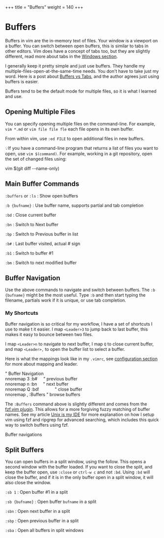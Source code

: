 +++
title = "Buffers"
weight = 140
+++

# Buffers

Buffers in vim are the in-memory text of files. Your window is a viewport on a buffer. You can switch between open buffers, this is similar to tabs in other editors. Vim does have a concept of tabs too, but they are slightly different, read more about tabs in the [Windows section](/working-with-vim/windows/).

I generally keep it pretty simple and just use buffers. They handle my multiple-files-open-at-the-same-time needs. You don't have to take just my word. Here is a post about [Buffers vs Tabs](https://joshldavis.com/2014/04/05/vim-tab-madness-buffers-vs-tabs/), and the author agrees just using buffers is easier.

Buffers tend to be the default mode for multiple files, so it is what I learned and use.

## Opening Multiple Files

You can specify opening multiple files on the command-line. For example, `vim *.md` or `vim file file fle` each file opens in its own buffer.

From within vim, use `:ed FILE` to open additional files in new buffers.

💡If you have a command-line program that returns a list of files you want to open, use `vim $(command)`. For example, working in a git repository, open the set of changed files using:

vim $(git diff --name-only)

## Main Buffer Commands

`:buffers` or `:ls` : Show open buffers

`:b {bufname}` : Use buffer name, supports partial and tab completion

`:bd` : Close current buffer

`:bn` : Switch to Next buffer

`:bp` : Switch to Previous buffer in list

`:b#` : Last buffer visited, actual # sign

`:b1` : Switch to buffer #1

`:bm` : Switch to next modified buffer

## Buffer Navigation

Use the above commands to navigate and switch between buffers. The `:b {bufname}` might be the most useful. Type `:b` and then start typing the filename, partials work if it is unique, or use tab completion.

### My Shortcuts

Buffer navigation is so critical for my workflow, I have a set of shortcuts I use to make t it easier. I map `<Leader>3` to jump back to last buffer, this makes it easy to bounce between two files.

I map `<Leader>n` to navigate to next buffer, I map `Q` to close current buffer, and map `<Leader>,` to open the buffer list to select a buffer.

Here is what the mappings look like in my `.vimrc`, see [configuration section](/working-with-vim/configuration) for more about mapping and leader.

" Buffer Navigation  
nnoremap <Leader>3 :b#<CR>      " previous buffer  
nnoremap <Leader>n :bn<CR>      " next buffer  
nnoremap Q :bd!<CR>             " close buffer  
nnoremap <Leader>, :Buffers<CR> " browse buffers

The `:Buffers` command above is slightly different and comes from the [fzf.vim plugin](https://github.com/junegunn/fzf.vim). This allows for a more forgiving fuzzy matching of buffer names. See my article [Unix is my IDE](https://mkaz.blog/code/unix-is-my-ide/) for more explanation on how I setup vim using fzf and ripgrep for advanced searching, which includes this quick way to switch buffers using fzf.​​

Buffer navigations

## Split Buffers

You can open buffers in a split window, using the follow. This opens a second window with the buffer loaded. If you want to close the split, and keep the buffer open, use `:close` or `ctrl-w c` and not `:bd`. Using `:bd` will close the buffer, and if it is in the only buffer open in a split window, it will also close the window.

`:sb 1` : Open buffer #1 in a split

`:sb {bufname}` : Open buffer `bufname` in a split

`:sbn` : Open next buffer in a split

`:sbp` : Open previous buffer in a split

`:sba` : Open all buffers in split windows
